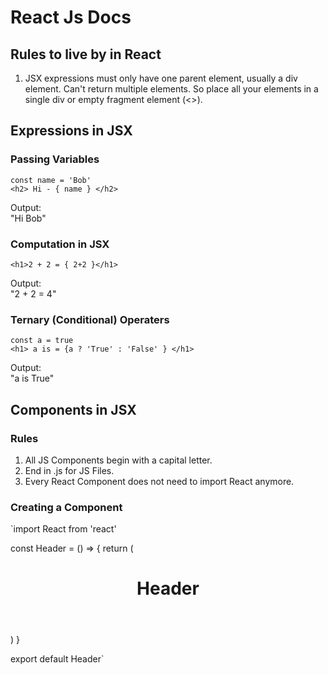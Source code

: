 # React Js Docs

## Rules to live by in React

1. JSX expressions must only have one parent element, usually a div element. Can't return multiple elements. So place all your elements in a single div or empty fragment element (<>).


## Expressions in JSX

### Passing Variables

`const name = 'Bob'`<br>
`<h2> Hi - { name } </h2>`

Output:<br>
"Hi Bob"

### Computation in JSX

`<h1>2 + 2 = { 2+2 }</h1>`

Output:<br>
"2 + 2 = 4"

### Ternary (Conditional) Operaters

`const a = true`<br>
`<h1> a is = {a ? 'True' : 'False' } </h1>`

Output:<br>
"a is True"

## Components in JSX

### Rules

1. All JS Components begin with a capital letter.
2. End in .js for JS Files.
3. Every React Component does not need to import React anymore.

### Creating a Component

`import React from 'react'

const Header = () => {
	return (
		<header>
			<h1>Header</h1>
		</header>
	)
}

export default Header`
